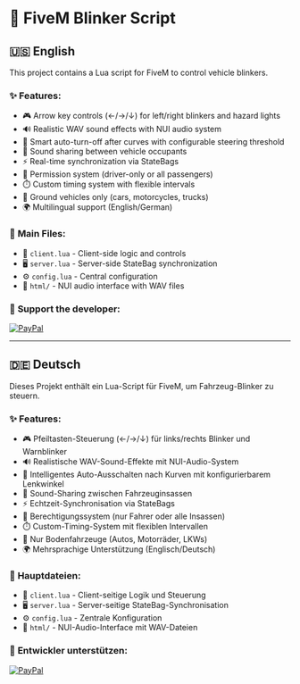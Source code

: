 # 🚗 FiveM Blinker Script

## 🇺🇸 English

This project contains a Lua script for FiveM to control vehicle blinkers.

### ✨ **Features:**

- 🎮 Arrow key controls (←/→/↓) for left/right blinkers and hazard lights
- 🔊 Realistic WAV sound effects with NUI audio system
- 🧠 Smart auto-turn-off after curves with configurable steering threshold
- 👥 Sound sharing between vehicle occupants
- ⚡ Real-time synchronization via StateBags
- 🔐 Permission system (driver-only or all passengers)
- ⏱️ Custom timing system with flexible intervals
- 🚙 Ground vehicles only (cars, motorcycles, trucks)
- 🌍 Multilingual support (English/German)

### 📁 **Main Files:**

- 📱 `client.lua` - Client-side logic and controls
- 🖥️ `server.lua` - Server-side StateBag synchronization
- ⚙️ `config.lua` - Central configuration
- 🎵 `html/` - NUI audio interface with WAV files

### 💝 **Support the developer:**

[![PayPal](https://img.shields.io/badge/PayPal-00457C?style=for-the-badge&logo=paypal&logoColor=white)](https://paypal.me/aleksanderneumaier)

---

## 🇩🇪 Deutsch

Dieses Projekt enthält ein Lua-Script für FiveM, um Fahrzeug-Blinker zu steuern.

### ✨ **Features:**

- 🎮 Pfeiltasten-Steuerung (←/→/↓) für links/rechts Blinker und Warnblinker
- 🔊 Realistische WAV-Sound-Effekte mit NUI-Audio-System
- 🧠 Intelligentes Auto-Ausschalten nach Kurven mit konfigurierbarem Lenkwinkel
- 👥 Sound-Sharing zwischen Fahrzeuginsassen
- ⚡ Echtzeit-Synchronisation via StateBags
- 🔐 Berechtigungssystem (nur Fahrer oder alle Insassen)
- ⏱️ Custom-Timing-System mit flexiblen Intervallen
- 🚙 Nur Bodenfahrzeuge (Autos, Motorräder, LKWs)
- 🌍 Mehrsprachige Unterstützung (Englisch/Deutsch)

### 📁 **Hauptdateien:**

- 📱 `client.lua` - Client-seitige Logik und Steuerung
- 🖥️ `server.lua` - Server-seitige StateBag-Synchronisation
- ⚙️ `config.lua` - Zentrale Konfiguration
- 🎵 `html/` - NUI-Audio-Interface mit WAV-Dateien

### 💝 **Entwickler unterstützen:**

[![PayPal](https://img.shields.io/badge/PayPal-00457C?style=for-the-badge&logo=paypal&logoColor=white)](https://paypal.me/aleksanderneumaier)
